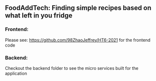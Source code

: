 ## FoodAddTech: Finding simple recipes based on what left in you fridge

### Frontend:

Please see: https://github.com/98ZhaoJeffrey/HT6-2021 for the frontend code

### Backend:

Checkout the backend folder to see the micro services built for the application
